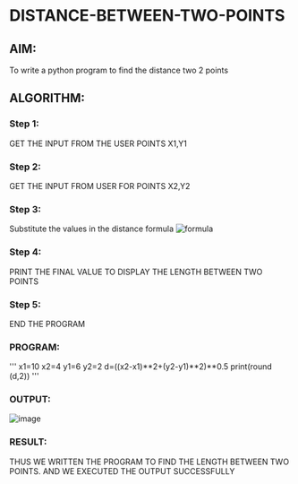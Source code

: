 # DISTANCE-BETWEEN-TWO-POINTS

## AIM:
To write a python program to find the distance two 2 points
## ALGORITHM:
### Step 1: 
GET THE INPUT FROM THE USER POINTS X1,Y1
### Step 2: 
GET THE INPUT FROM USER FOR POINTS X2,Y2
### Step 3: 
Substitute the values in the distance formula  ![formula](/formula.JPG)
### Step 4: 
PRINT THE FINAL VALUE TO DISPLAY THE LENGTH BETWEEN TWO POINTS
### Step 5: 
END THE PROGRAM
### PROGRAM:
  '''
  x1=10
x2=4
y1=6
y2=2
d=((x2-x1)**2+(y2-y1)**2)**0.5
print(round (d,2))
'''


### OUTPUT:
![image](https://github.com/MOHAMEDRIDWAN/DISTANCE-BETWEEN-TWO-POINTS/assets/146993368/a165948e-a17b-4741-9c44-50eb3b2fc61a)


### RESULT:
THUS WE WRITTEN THE PROGRAM TO FIND THE LENGTH BETWEEN TWO POINTS. AND WE EXECUTED THE OUTPUT SUCCESSFULLY
